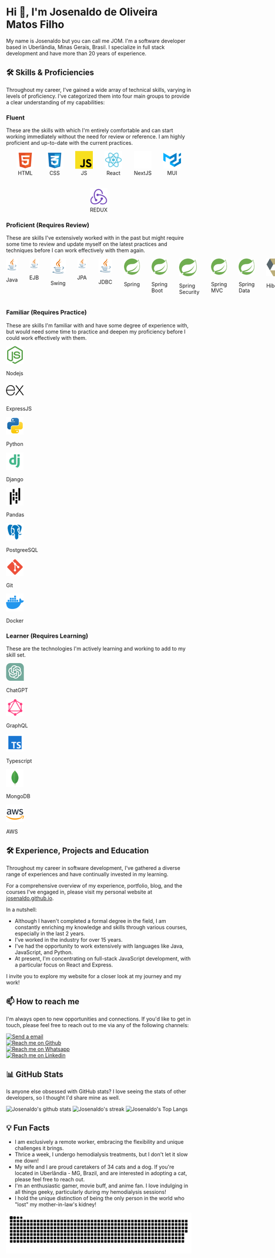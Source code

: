 # Hi 👋, I'm Josenaldo de Oliveira Matos Filho

My name is Josenaldo but you can call me JOM. I'm a software developer based in Uberlândia, Minas Gerais, Brasil. I specialize in full stack development and have more than 20 years of experience.

## 🛠️ Skills & Proficiencies

Throughout my career, I've gained a wide array of technical skills, varying in levels of proficiency. I've categorized them into four main groups to provide a clear understanding of my capabilities:

### Fluent

These are the skills with which I'm entirely comfortable and can start working immediately without the need for review or reference. I am highly proficient and up-to-date with the current practices.

<span style="display: flex; justify-content: center; align-items: center; flex-wrap: wrap; gap: 2rem;">
    
  <span style="text-align: center">
    <img alt="HTML" src="images/skills/html.svg" width="48px" >
    <br>
    HTML
  </span>

 <span style="text-align: center">
    <img alt="CSS" src="images/skills/css.svg" width="48px" >
    <br>
    CSS
  </span>

  <span style="text-align: center">
    <img alt="JS" src="images/skills/JS.svg" width="48px" >
    <br>
    JS  
  </span>

  <span style="text-align: center">
    <img alt="React" src="images/skills/react.svg" width="48px" >
    <br/>React
  </span>

  <span style="text-align: center">
    <img alt="NextJS" src="images/skills/nextjs.svg" width="48px">
    <br/>NextJS
  </span>

  <span style="text-align: center">
    <img alt="MUI" src="images/skills/mui.svg" width="48px" >
    <br/>MUI
  </span>

  <span style="text-align: center">
    <img alt="Redux" src="images/skills/redux.svg" width="48px" >
    <br/>REDUX
  </span>
</span>

### Proficient (Requires Review)

These are skills I've extensively worked with in the past but might require some time to review and update myself on the latest practices and techniques before I can work effectively with them again.

<div style="display: flex; flex-direction: row; gap: 2rem;">
  <div class='icon'>
    <img alt="Java" src="images/skills/java.svg" width="48px" >
    <p>Java<p>
  </div>
  <div class='icon'>
    <img alt="Java" src="images/skills/java.svg" width="48px" >
    <p>EJB<p>
  </div>
  <div class='icon'>
    <img alt="Java" src="images/skills/java.svg" width="48px" >
    <p>Swing<p>
  </div>
  <div class='icon'>
    <img alt="Java" src="images/skills/java.svg" width="48px" >
    <p>JPA<p>
  </div>
  <div class='icon'>
    <img alt="Java" src="images/skills/java.svg" width="48px" >
    <p>JDBC<p>
  </div>
  <div class='icon'>
    <img alt="spring" src="images/skills/spring.svg" width="48px" >
    <p>Spring<p>
  </div>
  <div class='icon'>
    <img alt="spring" src="images/skills/spring.svg" width="48px" >
    <p>Spring Boot<p>
  </div>
  <div class='icon'>
    <img alt="spring" src="images/skills/spring.svg" width="48px" >
    <p>Spring Security<p>
  </div>
  <div class='icon'>
    <img alt="spring" src="images/skills/spring.svg" width="48px" >
    <p>Spring MVC<p>
  </div>
  <div class='icon'>
    <img alt="spring" src="images/skills/spring.svg" width="48px" >
    <p>Spring Data<p>
  </div>

  <div class='icon'>
    <img alt="hibernate" src="images/skills/hibernate.svg" width="48px" >
    <p>Hibernate<p>
  </div>
  <div class='icon'>
    <img alt="maven" src="images/skills/maven.svg" width="48px" >
    <p>Maven<p>
  </div>
  <div class='icon'>
    <img alt="mysql" src="images/skills/mysql.svg" width="48px" >
    <p>Mysql<p>
  </div>

</div>

### Familiar (Requires Practice)

These are skills I'm familiar with and have some degree of experience with, but would need some time to practice and deepen my proficiency before I could work effectively with them.

<div class='icons'>
  <div class='icon'>
    <img alt="nodejs" src="images/skills/nodejs.svg" width="48px" >
    <p>Nodejs<p>
  </div>
  <div class='icon'>
    <img alt="expressjs" src="images/skills/expressjs.svg" width="48px" class='white'>
    <p>ExpressJS<p>
  </div>
  <div class='icon'>
    <img alt="python" src="images/skills/python.svg" width="48px">
    <p>Python<p>
  </div>
  <div class='icon'>
    <img alt="django" src="images/skills/django.svg" width="48px">
    <p>Django<p>
  </div>
  <div class='icon'>
    <img alt="pandas" src="images/skills/pandas.svg" width="48px" class='white'>
    <p>Pandas<p>
  </div>
  <div class='icon'>
    <img alt="postgreesql" src="images/skills/postgreesql.svg" width="48px" >
    <p>PostgreeSQL<p>
  </div>
  <div class='icon'>
    <img alt="git" src="images/skills/git.svg" width="48px" >
    <p>Git<p>
  </div>
  <div class='icon'>
    <img alt="docker" src="images/skills/docker.svg" width="48px" >
    <p>Docker<p>
  </div>
</div>

### Learner (Requires Learning)

These are the technologies I'm actively learning and working to add to my skill set.

<div class='icons'>
  <div class='icon'>
    <img alt="chatgpt" src="images/skills/chatgpt.svg" width="48px" >
    <p>ChatGPT<p>
  </div>
  <div class='icon'>
    <img alt="graphql" src="images/skills/graphql.svg" width="48px" >
    <p>GraphQL<p>
  </div>
  <div class='icon'>
    <img alt="typescript" src="images/skills/typescript.svg" width="48px" >
    <p>Typescript<p>
  </div>
  <div class='icon'>
    <img alt="mongo" src="images/skills/mongo.svg" width="48px" >
    <p>MongoDB<p>
  </div>
  <div class='icon'>
    <img alt="aws" src="images/skills/aws.svg" width="48px" >
    <p>AWS<p>
  </div>
</div>

## 🛠️ Experience, Projects and Education

Throughout my career in software development, I've gathered a diverse range of experiences and have continually invested in my learning.

For a comprehensive overview of my experience, portfolio, blog, and the courses I've engaged in, please visit my personal website at [josenaldo.github.io](https://josenaldo.github.io).

In a nutshell:

- Although I haven't completed a formal degree in the field, I am constantly enriching my knowledge and skills through various courses, especially in the last 2 years.
- I've worked in the industry for over 15 years.
- I've had the opportunity to work extensively with languages like Java, JavaScript, and Python.
- At present, I'm concentrating on full-stack JavaScript development, with a particular focus on React and Express.

I invite you to explore my website for a closer look at my journey and my work!

## 📫 How to reach me

I'm always open to new opportunities and connections. If you'd like to get in touch, please feel free to reach out to me via any of the following channels:

<div class='icons'>

  <div class='icon'>
    <a href='mailto:josenaldo@gmail.com' target='_blank'>
      <img alt="Send a email" src="https://img.shields.io/badge/gmail-%23EA4335.svg?style=flat-square&logo=gmail&logoColor=white" height="48px" />
    </a>
  </div>

  <div class='icon'>
    <a href='https://github.com/josenaldo' target='_blank'>
      <img alt="Reach me on Github" src="https://img.shields.io/badge/github-%23181717.svg?style=flat-square&logo=github&logoColor=white" height="48px" />
    </a>
  </div>

  <div class='icon'>
    <a href='https://wa.me/+5534991830215' target='_blank'>
      <img alt="Reach me on Whatsapp" src="https://img.shields.io/badge/whatsapp-%2325D366.svg?style=flat-square&logo=whatsapp&logoColor=white" height="48px" />
    </a>
  </div>

  <div class='icon'>
    <a href='https://www.linkedin.com/in/josenaldo' target='_blank'>
      <img alt="Reach me on Linkedin" src="https://img.shields.io/badge/linkedin-%230A66C2.svg?style=flat-square&logo=linkedin&logoColor=white" height="48px" />
    </a>
  </div>

</div>

## 📊 GitHub Stats

Is anyone else obsessed with GitHub stats? I love seeing the stats of other developers, so I thought I'd share mine as well.

<div class='center'>

![Josenaldo's github stats](https://github-readme-stats.vercel.app/api?username=josenaldo&show_icons=true&theme=tokyonight)
![Josenaldo's streak](https://github-readme-streak-stats.herokuapp.com/?user=josenaldo&theme=tokyonight)
![Josenaldo's Top Langs](https://github-readme-stats.vercel.app/api/top-langs/?username=josenaldo&theme=tokyonight&layout=compact)

</div>

## 💡 Fun Facts

- I am exclusively a remote worker, embracing the flexibility and unique challenges it brings.
- Thrice a week, I undergo hemodialysis treatments, but I don't let it slow me down!
- My wife and I are proud caretakers of 34 cats and a dog. If you're located in Uberlândia - MG, Brazil, and are interested in adopting a cat, please feel free to reach out.
- I'm an enthusiastic gamer, movie buff, and anime fan. I love indulging in all things geeky, particularly during my hemodialysis sessions!
- I hold the unique distinction of being the only person in the world who "lost" my mother-in-law's kidney!

<!--- snake -->
<picture>
  <source media="(prefers-color-scheme: dark)" srcset="https://github.com/josenaldo/josenaldo/blob/output/github-snake-dark.svg" />
  <source media="(prefers-color-scheme: light)" srcset="https://github.com/josenaldo/josenaldo/blob/output/github-snake.svg" />
  <img alt="github-snake" src="https://github.com/josenaldo/josenaldo/blob/output/github-snake.svg" />
</picture>
